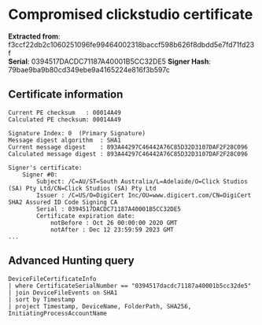 # Compromised clickstudio certificate

__Extracted from__: f3ccf22db2c1060251096fe99464002318baccf598b626f8dbdd5e7fd71fd23f  
__Serial__: 0394517DACDC71187A40001B5CC32DE5
__Signer Hash__: 79bae9ba9b80cd349ebe9a4165224e816f3b597c


## Certificate information

```
Current PE checksum   : 00014A49
Calculated PE checksum: 00014A49

Signature Index: 0  (Primary Signature)
Message digest algorithm  : SHA1
Current message digest    : 893A44297C46442A76C85D32D3107DAF2F28C096
Calculated message digest : 893A44297C46442A76C85D32D3107DAF2F28C096

Signer's certificate:
	Signer #0:
		Subject: /C=AU/ST=South Australia/L=Adelaide/O=Click Studios (SA) Pty Ltd/CN=Click Studios (SA) Pty Ltd
		Issuer : /C=US/O=DigiCert Inc/OU=www.digicert.com/CN=DigiCert SHA2 Assured ID Code Signing CA
		Serial : 0394517DACDC71187A40001B5CC32DE5
		Certificate expiration date:
			notBefore : Oct 26 00:00:00 2020 GMT
			notAfter : Dec 12 23:59:59 2023 GMT
...
```

## Advanced Hunting query

```
DeviceFileCertificateInfo
| where CertificateSerialNumber == "0394517dacdc71187a40001b5cc32de5"
| join DeviceFileEvents on SHA1
| sort by Timestamp
| project Timestamp, DeviceName, FolderPath, SHA256, InitiatingProcessAccountName
```
